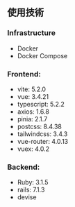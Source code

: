 ## 使用技術
### Infrastructure
- Docker
- Docker Compose

### Frontend:
- vite: 5.2.0
- vue: 3.4.21
- typescript: 5.2.2
- axios: 1.6.8
- pinia: 2.1.7
- postcss: 8.4.38
- tailwindcss: 3.4.3
- vue-router: 4.0.13
- vuex: 4.0.2

### Backend:
- Ruby: 3.1.5
- rails: 7.1.3
- devise